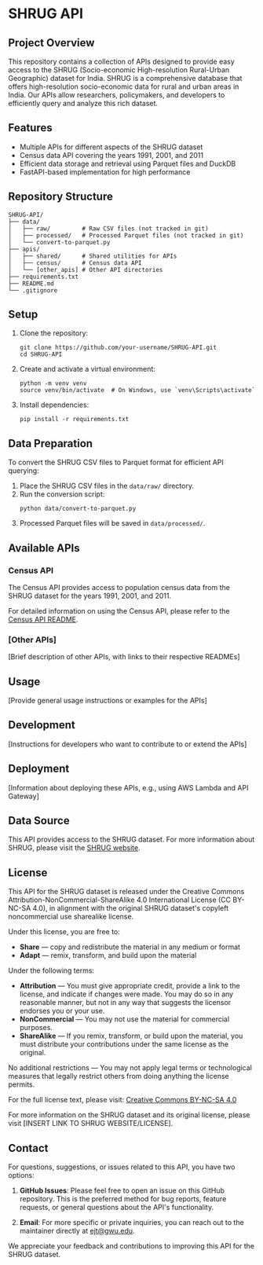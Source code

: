 # SHRUG API

## Project Overview

This repository contains a collection of APIs designed to provide easy access to the SHRUG (Socio-economic High-resolution Rural-Urban Geographic) dataset for India. SHRUG is a comprehensive database that offers high-resolution socio-economic data for rural and urban areas in India. Our APIs allow researchers, policymakers, and developers to efficiently query and analyze this rich dataset.

## Features

- Multiple APIs for different aspects of the SHRUG dataset
- Census data API covering the years 1991, 2001, and 2011
- Efficient data storage and retrieval using Parquet files and DuckDB
- FastAPI-based implementation for high performance

## Repository Structure

```
SHRUG-API/
├── data/
│   ├── raw/         # Raw CSV files (not tracked in git)
│   ├── processed/   # Processed Parquet files (not tracked in git)
│   └── convert-to-parquet.py
├── apis/
│   ├── shared/      # Shared utilities for APIs
│   ├── census/      # Census data API
│   └── [other_apis] # Other API directories
├── requirements.txt
├── README.md
└── .gitignore
```

## Setup

1. Clone the repository:
   ```
   git clone https://github.com/your-username/SHRUG-API.git
   cd SHRUG-API
   ```

2. Create and activate a virtual environment:
   ```
   python -m venv venv
   source venv/bin/activate  # On Windows, use `venv\Scripts\activate`
   ```

3. Install dependencies:
   ```
   pip install -r requirements.txt
   ```

## Data Preparation

To convert the SHRUG CSV files to Parquet format for efficient API querying:

1. Place the SHRUG CSV files in the `data/raw/` directory.
2. Run the conversion script:
   ```
   python data/convert-to-parquet.py
   ```
3. Processed Parquet files will be saved in `data/processed/`.

## Available APIs

### Census API

The Census API provides access to population census data from the SHRUG dataset for the years 1991, 2001, and 2011.

For detailed information on using the Census API, please refer to the [Census API README](apis/census/README.md).

### [Other APIs]

[Brief description of other APIs, with links to their respective READMEs]

## Usage

[Provide general usage instructions or examples for the APIs]

## Development

[Instructions for developers who want to contribute to or extend the APIs]

## Deployment

[Information about deploying these APIs, e.g., using AWS Lambda and API Gateway]

## Data Source

This API provides access to the SHRUG dataset. For more information about SHRUG, please visit the [SHRUG website](https://www.devdatalab.org/shrug).

## License

This API for the SHRUG dataset is released under the Creative Commons Attribution-NonCommercial-ShareAlike 4.0 International License (CC BY-NC-SA 4.0), in alignment with the original SHRUG dataset's copyleft noncommercial use sharealike license.

Under this license, you are free to:

- **Share** — copy and redistribute the material in any medium or format
- **Adapt** — remix, transform, and build upon the material

Under the following terms:

- **Attribution** — You must give appropriate credit, provide a link to the license, and indicate if changes were made. You may do so in any reasonable manner, but not in any way that suggests the licensor endorses you or your use.
- **NonCommercial** — You may not use the material for commercial purposes.
- **ShareAlike** — If you remix, transform, or build upon the material, you must distribute your contributions under the same license as the original.

No additional restrictions — You may not apply legal terms or technological measures that legally restrict others from doing anything the license permits.

For the full license text, please visit: [Creative Commons BY-NC-SA 4.0](https://creativecommons.org/licenses/by-nc-sa/4.0/)

For more information on the SHRUG dataset and its original license, please visit [INSERT LINK TO SHRUG WEBSITE/LICENSE].

## Contact

For questions, suggestions, or issues related to this API, you have two options:

1. **GitHub Issues**: Please feel free to open an issue on this GitHub repository. This is the preferred method for bug reports, feature requests, or general questions about the API's functionality.

2. **Email**: For more specific or private inquiries, you can reach out to the maintainer directly at ejt@gwu.edu.

We appreciate your feedback and contributions to improving this API for the SHRUG dataset.